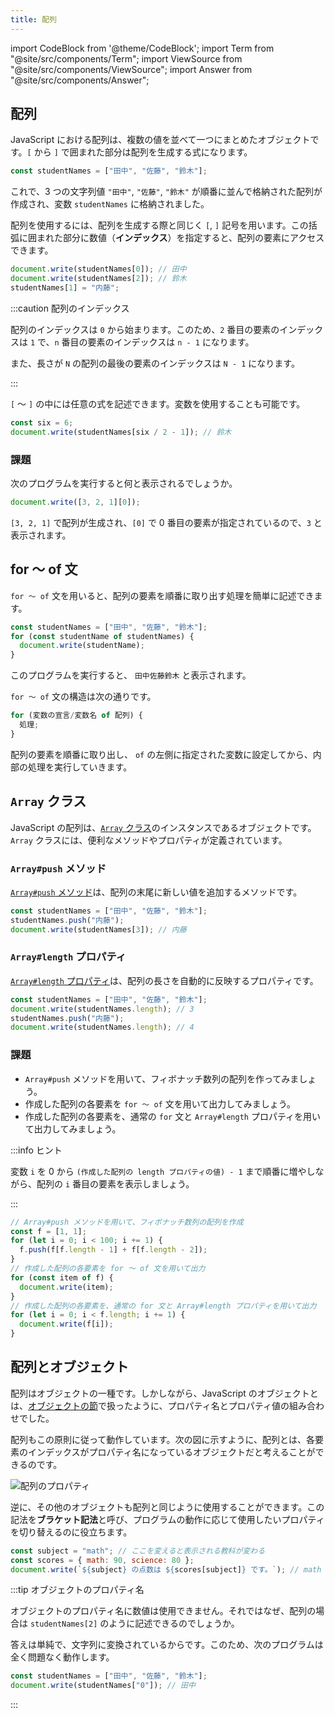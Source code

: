 ```yaml
---
title: 配列
---
```


import CodeBlock from '@theme/CodeBlock';
import Term from "@site/src/components/Term";
import ViewSource from "@site/src/components/ViewSource";
import Answer from "@site/src/components/Answer";

## 配列

JavaScript における配列は、複数の値を並べて一つにまとめたオブジェクトです。`[` から `]` で囲まれた部分は配列を生成する式になります。

```javascript
const studentNames = ["田中", "佐藤", "鈴木"];
```

これで、3 つの文字列値 `"田中"`, `"佐藤"`, `"鈴木"` が順番に並んで格納された配列が作成され、変数 `studentNames` に格納されました。

配列を使用するには、配列を生成する際と同じく `[`, `]` 記号を用います。この括弧に囲まれた部分に数値（**インデックス**）を指定すると、配列の要素にアクセスできます。

```javascript
document.write(studentNames[0]); // 田中
document.write(studentNames[2]); // 鈴木
studentNames[1] = "内藤";
```

:::caution 配列のインデックス

配列のインデックスは `0` から始まります。このため、`2` 番目の要素のインデックスは `1` で、`n` 番目の要素のインデックスは `n - 1` になります。

また、長さが `N` の配列の最後の要素のインデックスは `N - 1` になります。

:::

`[` 〜 `]` の中には任意の式を記述できます。変数を使用することも可能です。

```javascript
const six = 6;
document.write(studentNames[six / 2 - 1]); // 鈴木
```

### 課題

次のプログラムを実行すると何と表示されるでしょうか。

```javascript
document.write([3, 2, 1][0]);
```

<Answer>

`[3, 2, 1]` で配列が生成され、`[0]` で 0 番目の要素が指定されているので、`3` と表示されます。

<ViewSource url={import.meta.url} path="_samples/array" />

</Answer>

## for 〜 of 文

`for 〜 of` 文を用いると、配列の要素を順番に取り出す処理を簡単に記述できます。

```javascript
const studentNames = ["田中", "佐藤", "鈴木"];
for (const studentName of studentNames) {
  document.write(studentName);
}
```

このプログラムを実行すると、 `田中佐藤鈴木` と表示されます。

`for 〜 of` 文の構造は次の通りです。

```javascript
for (変数の宣言/変数名 of 配列) {
  処理;
}
```

配列の要素を順番に取り出し、 `of` の左側に指定された変数に設定してから、内部の処理を実行していきます。

## `Array` クラス

JavaScript の配列は、[`Array` クラス](https://developer.mozilla.org/ja/docs/Web/JavaScript/Reference/Global_Objects/Array)のインスタンスであるオブジェクトです。`Array` クラスには、便利なメソッドやプロパティが定義されています。

### `Array#push` メソッド

[`Array#push` メソッド](https://developer.mozilla.org/ja/docs/Web/JavaScript/Reference/Global_Objects/Array/push)は、配列の末尾に新しい値を追加するメソッドです。

```javascript
const studentNames = ["田中", "佐藤", "鈴木"];
studentNames.push("内藤");
document.write(studentNames[3]); // 内藤
```

### `Array#length` プロパティ

[`Array#length` プロパティ](https://developer.mozilla.org/ja/docs/Web/JavaScript/Reference/Global_Objects/Array/length)は、配列の長さを自動的に反映するプロパティです。

```javascript
const studentNames = ["田中", "佐藤", "鈴木"];
document.write(studentNames.length); // 3
studentNames.push("内藤");
document.write(studentNames.length); // 4
```

### 課題

- `Array#push` メソッドを用いて、フィボナッチ数列の配列を作ってみましょう。
- 作成した配列の各要素を `for ～ of` 文を用いて出力してみましょう。
- 作成した配列の各要素を、通常の `for` 文と `Array#length` プロパティを用いて出力してみましょう。

:::info ヒント

変数 `i` を 0 から `(作成した配列の length プロパティの値) - 1` まで順番に増やしながら、配列の `i` 番目の要素を表示しましょう。

:::

<Answer>

```javascript
// Array#push メソッドを用いて、フィボナッチ数列の配列を作成
const f = [1, 1];
for (let i = 0; i < 100; i += 1) {
  f.push(f[f.length - 1] + f[f.length - 2]);
}
// 作成した配列の各要素を for ～ of 文を用いて出力
for (const item of f) {
  document.write(item);
}
// 作成した配列の各要素を、通常の for 文と Array#length プロパティを用いて出力
for (let i = 0; i < f.length; i += 1) {
  document.write(f[i]);
}
```

<ViewSource url={import.meta.url} path="_samples/Array-class" />

</Answer>

## 配列とオブジェクト

配列はオブジェクトの一種です。しかしながら、JavaScript のオブジェクトとは、[オブジェクトの節](../../1-trial-session/10-object/index.md)で扱ったように、プロパティ名とプロパティ値の組み合わせでした。

配列もこの原則に従って動作しています。次の図に示すように、配列とは、各要素のインデックスがプロパティ名になっているオブジェクトだと考えることができるのです。

![配列のプロパティ](./array-properties.png)

逆に、その他のオブジェクトも配列と同じように使用することができます。この記法を**ブラケット記法**と呼び、プログラムの動作に応じて使用したいプロパティを切り替えるのに役立ちます。

```javascript
const subject = "math"; // ここを変えると表示される教科が変わる
const scores = { math: 90, science: 80 };
document.write(`${subject} の点数は ${scores[subject]} です。`); // math の点数は 90 です。
```

:::tip オブジェクトのプロパティ名

オブジェクトのプロパティ名に数値は使用できません。それではなぜ、配列の場合は `studentNames[2]` のように記述できるのでしょうか。

答えは単純で、文字列に変換されているからです。このため、次のプログラムは全く問題なく動作します。

```javascript
const studentNames = ["田中", "佐藤", "鈴木"];
document.write(studentNames["0"]); // 田中
```

:::
